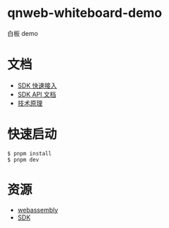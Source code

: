 # qnweb-whiteboard-demo

白板 demo

# 文档

* [SDK 快速接入](./documents/QUICK_START.md)
* [SDK API 文档](./documents/SDK_API.md)
* [技术原理](./documents/PRINCIPLE.md)

# 快速启动

```shell
$ pnpm install
$ pnpm dev
```

# 资源

* [webassembly](./public/webassembly)
* [SDK](./public/sdk)
